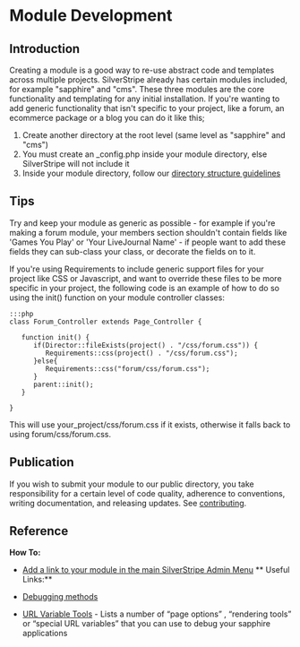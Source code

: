 # Module Development

## Introduction

Creating a module is a good way to re-use abstract code and templates across multiple projects. SilverStripe already has
certain modules included, for example "sapphire" and "cms". These three modules are the core functionality and
templating for any initial installation. If you're wanting to add generic functionality that isn't specific to your
project, like a forum, an ecommerce package or a blog you can do it like this;

1.  Create another directory at the root level (same level as "sapphire" and "cms")
2.  You must create an _config.php inside your module directory, else SilverStripe will not include it
3.  Inside your module directory, follow our [directory structure guidelines](/topics/directory-structure#module_structure)

## Tips

Try and keep your module as generic as possible - for example if you're making a forum module, your members section
shouldn't contain fields like 'Games You Play' or 'Your LiveJournal Name' - if people want to add these fields they can
sub-class your class, or decorate the fields on to it.

If you're using Requirements to include generic support files for your project like CSS or Javascript, and want to
override these files to be more specific in your project, the following code is an example of how to do so using the
init() function on your module controller classes:

	:::php
	class Forum_Controller extends Page_Controller {
	
	   function init() {
	      if(Director::fileExists(project() . "/css/forum.css")) {
	         Requirements::css(project() . "/css/forum.css");
	      }else{
	         Requirements::css("forum/css/forum.css");
	      }
	      parent::init();	
	   }
	
	}


This will use your_project/css/forum.css if it exists, otherwise it falls back to using forum/css/forum.css.

## Publication

If you wish to submit your module to our public directory, you take responsibility for a certain level of code quality,
adherence to conventions, writing documentation, and releasing updates. See [contributing](/misc/contributing).

## Reference

**How To:**
*  [Add a link to your module in the main SilverStripe Admin Menu](leftandmain)
**
Useful Links:**

*  [Debugging methods](/topics/debugging)
*  [URL Variable Tools](/reference/urlvariabletools) - Lists a number of “page options” , “rendering tools” or “special
URL variables” that you can use to debug your sapphire applications
